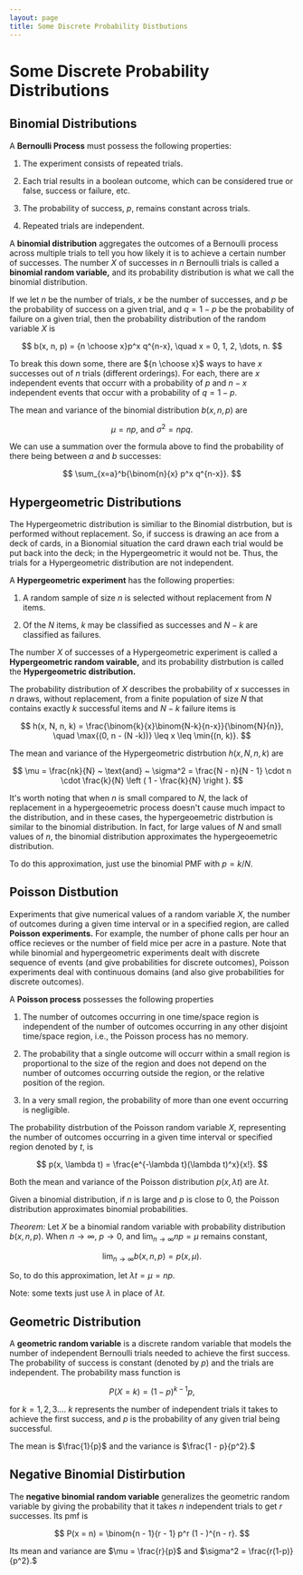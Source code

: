 ```yaml
---
layout: page
title: Some Discrete Probability Distbutions
---
```


# Some Discrete Probability Distributions

## Binomial Distributions

A **Bernoulli Process** must possess the following properties:

1. The experiment consists of repeated trials.

2. Each trial results in a boolean outcome, which can be considered true or false, success or failure, etc.

3. The probability of success, $p$, remains constant across trials.

4. Repeated trials are independent.

A **binomial distribution** aggregates the outcomes of a Bernoulli process across multiple trials to tell you how likely it is to achieve a certain number of successes. The number $X$ of successes in $n$ Bernoulli trials is called a **binomial random variable,** and its probability distribution is what we call the binomial distribution.

If we let $n$ be the number of trials, $x$ be the number of successes, and $p$ be the probability of success on a given trial, and $q = 1 - p$ be the probability of failure on a given trial, then the probability distribution of the random variable $X$ is

$$ b(x, n, p) = {n \choose x}p^x q^{n-x}, \quad x = 0, 1, 2, \dots, n. $$

To break this down some, there are ${n \choose x}$ ways to have $x$ successes out of $n$ trials (different orderings). For each, there are $x$ independent events that occurr with a probability of $p$ and $n - x$ independent events that occur with a probability of $q = 1 - p.$ 

The mean and variance of the binomial distribution $b(x, n, p)$ are

$$ \mu = np, ~ \text{and} ~ \sigma^2 = npq. $$

We can use a summation over the formula above to find the probability of there being between $a$ and $b$ successes:

$$ \sum_{x=a}^b{\binom{n}{x} p^x q^{n-x}}. $$


## Hypergeometric Distributions

The Hypergeometric distribution is similiar to the Binomial distrbution, but is performed without replacement. So, if success is drawing an ace from a deck of cards, in a Bionomial situation the card drawn each trial would be put back into the deck; in the Hypergeometric it would not be. Thus, the trials for a Hypergeometric distribution are not independent.

A **Hypergeometric experiment** has the following properties:

1. A random sample of size $n$ is selected without replacement from $N$ items.

2. Of the $N$ items, $k$ may be classified as successes and $N - k$ are classified as failures.

The number $X$ of successes of a Hypergeometric experiment is called a **Hypergeometric random vairable,** and its probability distrbution is called the **Hypergeometric distribution.**

The probability distribution of $X$ describes the probability of $x$ successes in $n$ draws, without replacement, from a finite population of size $N$ that contains exactly $k$ successful items and $N - k$ failure items is

$$ h(x, N, n, k) = \frac{\binom{k}{x}\binom{N-k}{n-x}}{\binom{N}{n}}, \quad \max{(0, n - (N -k))} \leq x \leq \min{(n, k)}. $$

The mean and variance of the Hypergeometric distrbution $h(x, N, n, k)$ are

$$ \mu = \frac{nk}{N} ~ \text{and} ~ \sigma^2 = \frac{N - n}{N - 1} \cdot n \cdot \frac{k}{N} \left ( 1 - \frac{k}{N} \right ). $$

It's worth noting that when $n$ is small compared to $N$, the lack of replacement in a hypergeoemetric process doesn't cause much impact to the distribution, and in these cases, the hypergeoemetric distrbution is similar to the binomial distribution. In fact, for large values of $N$ and small values of $n$, the binomial distribution approximates the hypergeoemetric distribution.

To do this approximation, just use the binomial PMF with $p = k/N.$

## Poisson Distbution

Experiments that give numerical values of a random variable $X,$ the number of outcomes during a given time interval or in a specified region, are called **Poisson experiments.** For example, the number of phone calls per hour an office recieves or the number of field mice per acre in a pasture. Note that while binomial and hypergeometric experiments dealt with discrete sequence of events (and give probabilities for discrete outcomes), Poisson experiments deal with continuous domains (and also give probabilities for discrete outcomes).

A **Poisson process** possesses the following properties

1. The number of outcomes occurring in one time/space region is independent of the number of outcomes occurring in any other disjoint time/space region, i.e., the Poisson process has no memory.

2. The probability that a single outcome will occurr within a small region is proportional to the size of the region and does not depend on the number of outcomes occurring outside the region, or the relative position of the region.

3. In a very small region, the probability of more than one event occurring is negligible.

The probability distrbution of the Poisson random variable $X,$ representing the number of outcomes occurring in a given time interval or specified region denoted by $t,$ is

$$ p(x, \lambda t) = \frac{e^{-\lambda t}(\lambda t)^x}{x!}. $$

Both the mean and variance of the Poisson distribution $p(x, \lambda t)$ are $\lambda t.$

Given a binomial distribution, if $n$ is large and $p$ is close to 0, the Poisson distribution approximates binomial probabilities.

*Theorem:* Let $X$ be a binomial random variable with probability distribution $b(x, n, p).$ When $n \to \infty,$ $p \to 0,$ and $\lim_{n \to \infty}{np} = \mu$ remains constant,

$$ \lim_{n \to \infty}{b(x, n, p)} = p(x, \mu). $$

So, to do this approximation, let $\lambda t = \mu = np.$

Note: some texts just use $\lambda$ in place of $\lambda t.$

## Geometric Distribution

A **geometric random variable** is a discrete random variable that models the number of independent Bernoulli trials needed to achieve the first success. The probability of success is constant (denoted by $p$) and the trials are independent. The probability mass function is

$$ P(X = k) = (1 - p)^{k-1} p, $$

for $k = 1, 2, 3 \dots.$ $k$ represents the number of independent trials it takes to achieve the first success, and $p$ is the probability of any given trial being successful.

The mean is $\frac{1}{p}$ and the variance is $\frac{1 - p}{p^2}.$

## Negative Binomial Distirbution

The **negative binomial random variable** generalizes the geometric random variable by giving the probability that it takes $n$ independent trials to get $r$ successes. Its pmf is

$$ P(x = n) = \binom{n - 1}{r - 1} p^r (1 - )^{n - r}. $$

Its mean and variance are $\mu = \frac{r}{p}$ and $\sigma^2 = \frac{r(1-p)}{p^2}.$